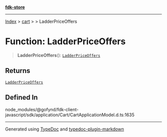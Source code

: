 [**fdk-store**](../../../README.md)
***

[Index](../../../API.md) > [cart](../../README.md) > [<internal>](../README.md) > LadderPriceOffers

# Function: LadderPriceOffers

> **LadderPriceOffers**(): [`LadderPriceOffers`](../type-aliases/type-alias.LadderPriceOffers.md)

## Returns

[`LadderPriceOffers`](../type-aliases/type-alias.LadderPriceOffers.md)

## Defined In

node\_modules/@gofynd/fdk-client-javascript/sdk/application/Cart/CartApplicationModel.d.ts:1635

***
Generated using [TypeDoc](https://typedoc.org/) and [typedoc-plugin-markdown](https://www.npmjs.com/package/typedoc-plugin-markdown)
